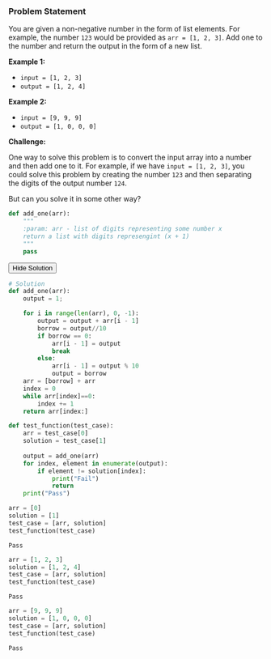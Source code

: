 
### Problem Statement

You are given a non-negative number in the form of list elements. For example, the number `123` would be provided as `arr = [1, 2, 3]`. Add one to the number and return the output in the form of a new list. 

**Example 1:**
* `input = [1, 2, 3]`
* `output = [1, 2, 4]`

**Example 2:**
* `input = [9, 9, 9]`
* `output = [1, 0, 0, 0]`

**Challenge:**

One way to solve this problem is to convert the input array into a number and then add one to it. For example, if we have `input = [1, 2, 3]`, you could solve this problem by creating the number `123` and then separating the digits of the output number `124`.

But can you solve it in some other way?




```python
def add_one(arr):
    """
    :param: arr - list of digits representing some number x
    return a list with digits represengint (x + 1)
    """
    pass
```

<span class="graffiti-highlight graffiti-id_3pjovzo-id_jahm5fv"><i></i><button>Hide Solution</button></span>


```python
# Solution
def add_one(arr):
    output = 1;

    for i in range(len(arr), 0, -1):
        output = output + arr[i - 1]
        borrow = output//10
        if borrow == 0:
            arr[i - 1] = output
            break
        else:
            arr[i - 1] = output % 10
            output = borrow
    arr = [borrow] + arr
    index = 0
    while arr[index]==0:
        index += 1
    return arr[index:]
```


```python
def test_function(test_case):
    arr = test_case[0]
    solution = test_case[1]
    
    output = add_one(arr)
    for index, element in enumerate(output):
        if element != solution[index]:
            print("Fail")
            return
    print("Pass")      
```


```python
arr = [0]
solution = [1]
test_case = [arr, solution]
test_function(test_case)
```

    Pass



```python
arr = [1, 2, 3]
solution = [1, 2, 4]
test_case = [arr, solution]
test_function(test_case)
```

    Pass



```python
arr = [9, 9, 9]
solution = [1, 0, 0, 0]
test_case = [arr, solution]
test_function(test_case)
```

    Pass

